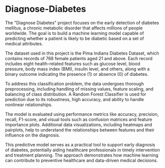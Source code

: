 # Diagnose-Diabetes
The "Diagnose Diabetes" project focuses on the early detection of diabetes mellitus, a chronic metabolic disorder that affects millions of people worldwide. The goal is to build a machine learning model capable of predicting whether a patient is likely to be diabetic based on a set of medical attributes.

The dataset used in this project is the Pima Indians Diabetes Dataset, which contains records of 768 female patients aged 21 and above. Each record includes eight health-related features such as glucose level, blood pressure, body mass index (BMI), insulin level, and others, along with a binary outcome indicating the presence (1) or absence (0) of diabetes.

To address this classification problem, the data undergoes thorough preprocessing, including handling of missing values, feature scaling, and balancing of class distribution. A Random Forest Classifier is used for prediction due to its robustness, high accuracy, and ability to handle nonlinear relationships.

The model is evaluated using performance metrics like accuracy, precision, recall, F1-score, and visual tools such as confusion matrices and feature importance plots. Additional data visualizations, including heatmaps and pairplots, help to understand the relationships between features and their influence on the diagnosis.

This predictive model serves as a practical tool to support early diagnosis of diabetes, potentially aiding healthcare professionals in timely intervention and treatment planning. The approach demonstrates how machine learning can contribute to preventive healthcare and data-driven medical decisions.


